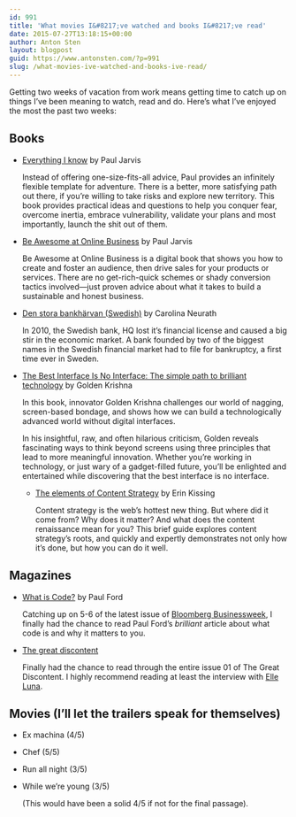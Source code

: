 ```yaml
---
id: 991
title: 'What movies I&#8217;ve watched and books I&#8217;ve read'
date: 2015-07-27T13:18:15+00:00
author: Anton Sten
layout: blogpost
guid: https://www.antonsten.com/?p=991
slug: /what-movies-ive-watched-and-books-ive-read/
---
```

Getting two weeks of vacation from work means getting time to catch up on things I&#8217;ve been meaning to watch, read and do. Here&#8217;s what I&#8217;ve enjoyed the most the past two weeks:

## Books

  * <a href="https://pjrvs.com/" target="_blank">Everything I know</a> by Paul Jarvis

    Instead of offering one-size-fits-all advice, Paul provides an infinitely flexible template for adventure. There is a better, more satisfying path out there, if you’re willing to take risks and explore new territory. This book provides practical ideas and questions to help you conquer fear, overcome inertia, embrace vulnerability, validate your plans and most importantly, launch the shit out of them.


  * <a href="https://pjrvs.com/" target="_blank">Be Awesome at Online Business</a> by Paul Jarvis

    Be Awesome at Online Business is a digital book that shows you how to create and foster an audience, then drive sales for your products or services. There are no get-rich-quick schemes or shady conversion tactics involved—just proven advice about what it takes to build a sustainable and honest business.


  * <a href="http://www.bokus.com/bok/9789113037110/den-stora-bankharvan/" target="_blank">Den stora bankhärvan (Swedish)</a> by Carolina Neurath

    In 2010, the Swedish bank, HQ lost it&#8217;s financial license and caused a big stir in the economic market. A bank founded by two of the biggest names in the Swedish financial market had to file for bankruptcy, a first time ever in Sweden.


  * <a href="http://www.amazon.com/Best-Interface-No-brilliant-technology/dp/0133890333/ref=sr_1_1?s=books&#038;ie=UTF8&#038;qid=1437994730&#038;sr=1-1&#038;keywords=no+ui" target="_blank">The Best Interface Is No Interface: The simple path to brilliant technology</a> by Golden Krishna

    In this book, innovator Golden Krishna challenges our world of nagging, screen-based bondage, and shows how we can build a technologically advanced world without digital interfaces.</p>
    In his insightful, raw, and often hilarious criticism, Golden reveals fascinating ways to think beyond screens using three principles that lead to more meaningful innovation. Whether you’re working in technology, or just wary of a gadget-filled future, you’ll be enlighted and entertained while discovering that the best interface is no interface. </li>



      * <a href="http://abookapart.com/products/the-elements-of-content-strategy" target="_blank">The elements of Content Strategy</a> by Erin Kissing

        Content strategy is the web’s hottest new thing. But where did it come from? Why does it matter? And what does the content renaissance mean for you? This brief guide explores content strategy’s roots, and quickly and expertly demonstrates not only how it’s done, but how you can do it well. </ul>



    ## Magazines

      * <a href="http://www.bloomberg.com/graphics/2015-paul-ford-what-is-code/" target="_blank">What is Code?</a> by Paul Ford

        Catching up on 5-6 of the latest issue of <a href="http://www.bloomberg.com/businessweek" target="_blank">Bloomberg Businessweek</a>, I finally had the chance to read Paul Ford&#8217;s _brilliant_ article about what code is and why it matters to you.


      * <a href="https://thegreatdiscontent.com/magazine/issue-01" target="_blank">The great discontent</a>

        Finally had the chance to read through the entire issue 01 of The Great Discontent. I highly recommend reading at least the interview with <a href="http://thegreatdiscontent.com/interview/elle-luna" target="_blank">Elle Luna</a>.



    ## Movies (I&#8217;ll let the trailers speak for themselves)

      * Ex machina (4/5)



      * Chef (5/5)



      * Run all night (3/5)



      * While we&#8217;re young (3/5)



        (This would have been a solid 4/5 if not for the final passage).
